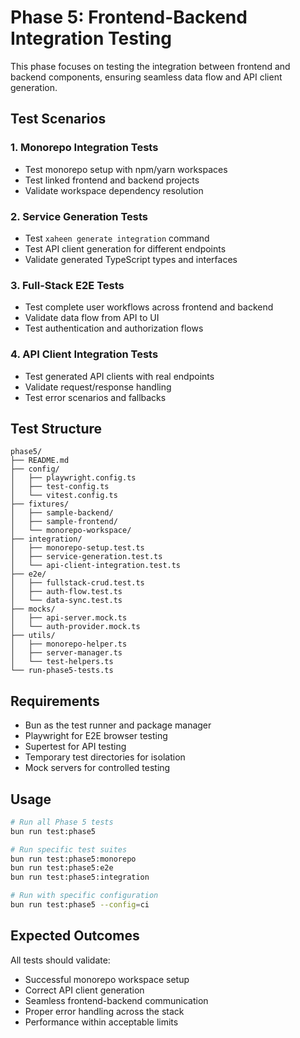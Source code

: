 # Phase 5: Frontend-Backend Integration Testing

This phase focuses on testing the integration between frontend and backend components, ensuring seamless data flow and API client generation.

## Test Scenarios

### 1. Monorepo Integration Tests
- Test monorepo setup with npm/yarn workspaces
- Test linked frontend and backend projects
- Validate workspace dependency resolution

### 2. Service Generation Tests
- Test `xaheen generate integration` command
- Test API client generation for different endpoints
- Validate generated TypeScript types and interfaces

### 3. Full-Stack E2E Tests
- Test complete user workflows across frontend and backend
- Validate data flow from API to UI
- Test authentication and authorization flows

### 4. API Client Integration Tests
- Test generated API clients with real endpoints
- Validate request/response handling
- Test error scenarios and fallbacks

## Test Structure

```
phase5/
├── README.md
├── config/
│   ├── playwright.config.ts
│   ├── test-config.ts
│   └── vitest.config.ts
├── fixtures/
│   ├── sample-backend/
│   ├── sample-frontend/
│   └── monorepo-workspace/
├── integration/
│   ├── monorepo-setup.test.ts
│   ├── service-generation.test.ts
│   └── api-client-integration.test.ts
├── e2e/
│   ├── fullstack-crud.test.ts
│   ├── auth-flow.test.ts
│   └── data-sync.test.ts
├── mocks/
│   ├── api-server.mock.ts
│   └── auth-provider.mock.ts
├── utils/
│   ├── monorepo-helper.ts
│   ├── server-manager.ts
│   └── test-helpers.ts
└── run-phase5-tests.ts
```

## Requirements

- Bun as the test runner and package manager
- Playwright for E2E browser testing
- Supertest for API testing
- Temporary test directories for isolation
- Mock servers for controlled testing

## Usage

```bash
# Run all Phase 5 tests
bun run test:phase5

# Run specific test suites
bun run test:phase5:monorepo
bun run test:phase5:e2e
bun run test:phase5:integration

# Run with specific configuration
bun run test:phase5 --config=ci
```

## Expected Outcomes

All tests should validate:
- Successful monorepo workspace setup
- Correct API client generation
- Seamless frontend-backend communication
- Proper error handling across the stack
- Performance within acceptable limits